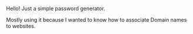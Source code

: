 Hello! Just a simple password generator.

Mostly using it because I wanted to know how to associate Domain names to websites.
